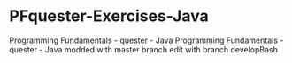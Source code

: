 # PFquester-Exercises-Java
Programming Fundamentals - quester - Java
Programming Fundamentals - quester - Java
modded with master branch
edit with branch developBash
